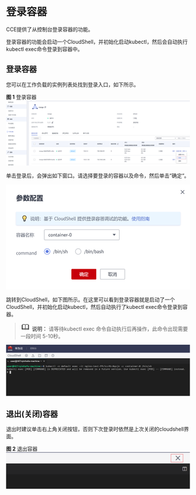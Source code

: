 # 登录容器<a name="cce_01_00356"></a>

CCE提供了从控制台登录容器的功能。

登录容器的功能会启动一个CloudShell，并初始化启动kubectl，然后会自动执行kubectl exec命令登录到容器中。

## 登录容器<a name="section950103771110"></a>

您可以在工作负载的实例列表处找到登录入口，如下所示。

**图 1**  登录容器<a name="fig3829173614217"></a>  
![](figures/登录容器.png "登录容器")

单击登录后，会弹出如下窗口。请选择要登录的容器以及命令，然后单击“确定“。

![](figures/zh-cn_image_0000001197514035.png)

跳转到CloudShell，如下图所示。在这里可以看到登录容器就是启动了一个CloudShell，并初始化启动kubectl，然后自动执行了kubectl exec命令登录到容器。

>![](public_sys-resources/icon-note.gif) **说明：** 
>请等待kubectl exec 命令自动执行后再操作，此命令出现需要一段时间 5-10秒。

![](figures/zh-cn_image_0000001197434559.png)

## 退出\(关闭\)容器<a name="section53707493111"></a>

退出时建议单击右上角关闭按钮，否则下次登录时依然是上次关闭的cloudshell界面。

**图 2**  退出容器<a name="fig13595445203"></a>  
![](figures/退出容器.png "退出容器")

